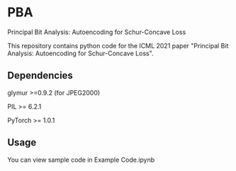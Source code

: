 # PBA
Principal Bit Analysis: Autoencoding for Schur-Concave Loss 

This repository contains python code for the ICML 2021 paper "Principal Bit Analysis: Autoencoding for Schur-Concave Loss". 

## Dependencies
glymur >=0.9.2 (for JPEG2000)

PIL >= 6.2.1 

PyTorch >= 1.0.1

## Usage 
You can view sample code in Example Code.ipynb
